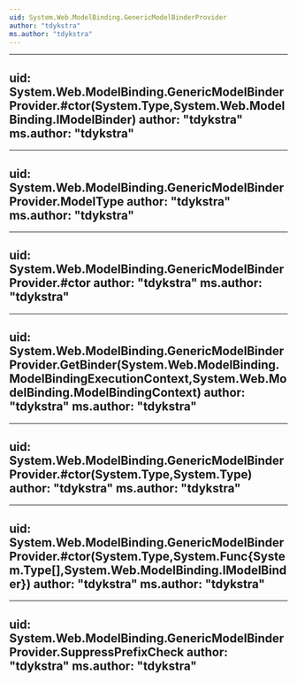 ```yaml
---
uid: System.Web.ModelBinding.GenericModelBinderProvider
author: "tdykstra"
ms.author: "tdykstra"
---
```


---
uid: System.Web.ModelBinding.GenericModelBinderProvider.#ctor(System.Type,System.Web.ModelBinding.IModelBinder)
author: "tdykstra"
ms.author: "tdykstra"
---

---
uid: System.Web.ModelBinding.GenericModelBinderProvider.ModelType
author: "tdykstra"
ms.author: "tdykstra"
---

---
uid: System.Web.ModelBinding.GenericModelBinderProvider.#ctor
author: "tdykstra"
ms.author: "tdykstra"
---

---
uid: System.Web.ModelBinding.GenericModelBinderProvider.GetBinder(System.Web.ModelBinding.ModelBindingExecutionContext,System.Web.ModelBinding.ModelBindingContext)
author: "tdykstra"
ms.author: "tdykstra"
---

---
uid: System.Web.ModelBinding.GenericModelBinderProvider.#ctor(System.Type,System.Type)
author: "tdykstra"
ms.author: "tdykstra"
---

---
uid: System.Web.ModelBinding.GenericModelBinderProvider.#ctor(System.Type,System.Func{System.Type[],System.Web.ModelBinding.IModelBinder})
author: "tdykstra"
ms.author: "tdykstra"
---

---
uid: System.Web.ModelBinding.GenericModelBinderProvider.SuppressPrefixCheck
author: "tdykstra"
ms.author: "tdykstra"
---

